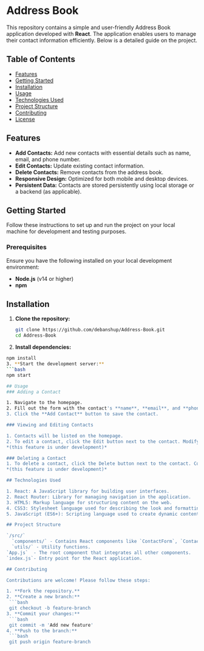 # Address Book

This repository contains a simple and user-friendly Address Book application developed with **React**. The application enables users to manage their contact information efficiently. Below is a detailed guide on the project.

## Table of Contents

- [Features](#features)
- [Getting Started](#getting-started)
- [Installation](#installation)
- [Usage](#usage)
- [Technologies Used](#technologies-used)
- [Project Structure](#project-structure)
- [Contributing](#contributing)
- [License](#license)

## Features

- **Add Contacts:** Add new contacts with essential details such as name, email, and phone number.
- **Edit Contacts:** Update existing contact information.
- **Delete Contacts:** Remove contacts from the address book.
- **Responsive Design:** Optimized for both mobile and desktop devices.
- **Persistent Data:** Contacts are stored persistently using local storage or a backend (as applicable).

## Getting Started

Follow these instructions to set up and run the project on your local machine for development and testing purposes.

### Prerequisites

Ensure you have the following installed on your local development environment:

- **Node.js** (v14 or higher)
- **npm**

## Installation

1. **Clone the repository:**
   ```bash
   git clone https://github.com/debanshup/Address-Book.git
   cd Address-Book
2. **Install dependencies:**
  ```bash
  npm install
3. **Start the development server:**
  ```bash
  npm start

## Usage
### Adding a Contact

1. Navigate to the homepage.
2. Fill out the form with the contact's **name**, **email**, and **phone number**.
3. Click the **Add Contact** button to save the contact.

### Viewing and Editing Contacts

1. Contacts will be listed on the homepage.
2. To edit a contact, click the Edit button next to the contact. Modify the details in the form and save changes. 
*(this feature is under development)*

### Deleting a Contact
1. To delete a contact, click the Delete button next to the contact. Confirm the action in the prompt.
*(this feature is under development)*

## Technologies Used

1. React: A JavaScript library for building user interfaces.
2. React Router: Library for managing navigation in the application.
3. HTML5: Markup language for structuring content on the web.
4. CSS3: Stylesheet language used for describing the look and formatting of a document written in HTML.
5. JavaScript (ES6+): Scripting language used to create dynamic content.

## Project Structure

`/src/`
    `components/` - Contains React components like `ContactForm`, `ContactList`, etc.
    `utils/` - Utility functions.
`App.js`  - The root component that integrates all other components.
`index.js`- Entry point for the React application.

## Contributing

Contributions are welcome! Please follow these steps:

1. **Fork the repository.**
2. **Create a new branch:** 
   ```bash
   git checkout -b feature-branch
3. **Commit your changes:**
   ```bash
   git commit -m 'Add new feature'
4. **Push to the branch:**
   ```bash
   git push origin feature-branch

